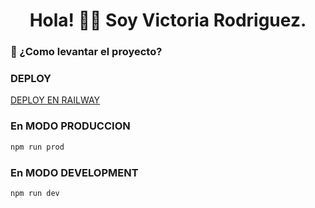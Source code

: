 <h1 align="center">Hola! 👋🏽 Soy Victoria Rodriguez.</h1>

<h3> 🌱 ¿Como levantar el proyecto? </h3>

### DEPLOY
<a href=https://backendnode-production-5d7b.up.railway.app/ >DEPLOY EN RAILWAY</a>

### En MODO PRODUCCION

```bash
npm run prod
```

### En MODO DEVELOPMENT

```bash
npm run dev
```
